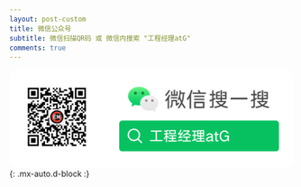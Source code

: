 ```yaml
---
layout: post-custom
title: 微信公众号
subtitle: 微信扫描QR码 或 微信内搜索 "工程经理atG"
comments: true
---
```


![微信公众号](/assets/img/wechat_qr_code.png){: .mx-auto.d-block :}
